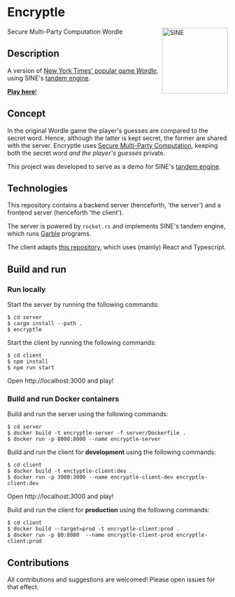 # Encryptle

<img src="https://avatars.githubusercontent.com/u/67928740?s=200&v=4" alt="SINE" height="150" align="right"/> 

Secure Multi-Party Computation Wordle

## Description

A version of [New York Times' popular game _Wordle_](https://www.nytimes.com/games/wordle/index.html), using SINE's [tandem engine](https://github.com/sine-fdn/wrk17-alpha). 

[__Play here__!](https://mpc-wordle.fly.dev)

## Concept

In the original Wordle game the player's guesses are compared to the secret word. 
Hence, although the latter is kept secret, the former are shared with the server.
Encryptle uses [Secure Multi-Party Computation](https://sine.foundation/library/002-smpc), 
keeping both the secret word _and the player's guesses_ private.

This project was developed to serve as a demo for SINE's [tandem engine](https://github.com/sine-fdn/tandem). 

## Technologies

This repository contains a backend server (henceforth, 'the server') and a frontend server (henceforth 'the client').

The server is powered by `rocket.rs` and implements SINE's tandem engine, which runs [Garble](https://github.com/sine-fdn/garble-lang) programs.

The client adapts [this repository](https://github.com/cwackerfuss/react-wordle), which uses (mainly) React and Typescript. 

## Build and run

### Run locally

Start the server by running the following commands:
```
$ cd server
$ cargo install --path . 
$ encryptle
```

Start the client by running the following commands:
```
$ cd client
$ npm install
$ npm run start
```
Open http://localhost:3000 and play!

### Build and run Docker containers

Build and run the server using the following commands:
```
$ cd server
$ docker build -t encryptle-server -f server/Dockerfile .
$ docker run -p 8000:8000 --name encryptle-server
```

Build and run the client for __development__ using the following commands:
```
$ cd client
$ docker build -t enctyptle-client:dev .
$ docker run -p 3000:3000 --name encryptle-client-dev encryptle-client:dev
```
Open http://localhost:3000 and play!

Build and run the client for __production__ using the following commands:
```
$ cd client
$ docker build --target=prod -t encryptle-client:prod .
$ docker run -p 80:8080  --name encryptle-client-prod encryptle-client:prod
```

## Contributions

All contributions and suggestions are welcomed! Please open issues for that effect.

